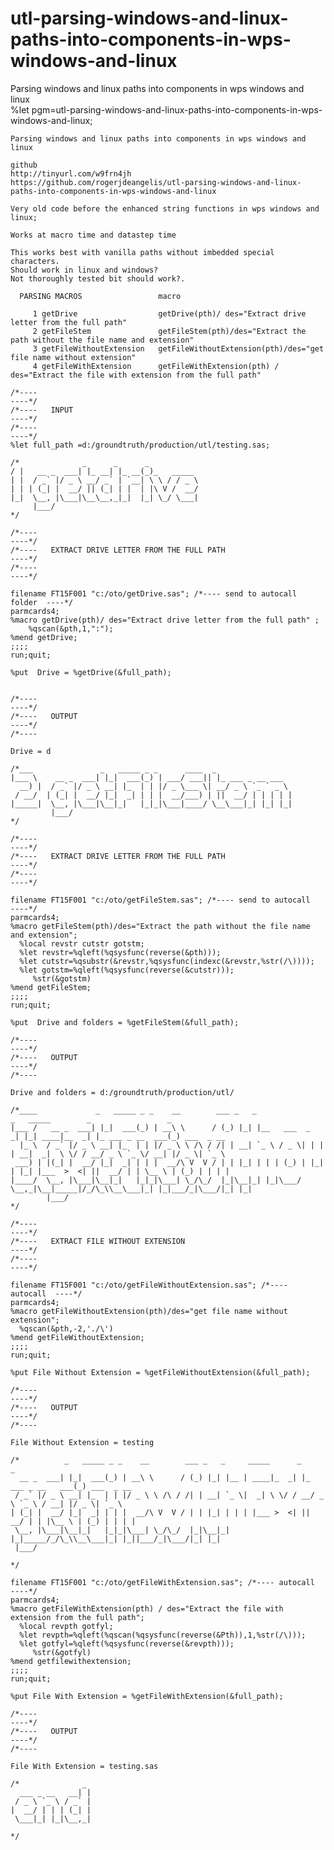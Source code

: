 # utl-parsing-windows-and-linux-paths-into-components-in-wps-windows-and-linux
Parsing windows and linux paths into components in wps windows and linux  
    %let pgm=utl-parsing-windows-and-linux-paths-into-components-in-wps-windows-and-linux;

    Parsing windows and linux paths into components in wps windows and linux

    github
    http://tinyurl.com/w9frn4jh
    https://github.com/rogerjdeangelis/utl-parsing-windows-and-linux-paths-into-components-in-wps-windows-and-linux

    Very old code before the enhanced string functions in wps windows and linux;

    Works at macro time and datastep time

    This works best with vanilla paths without imbedded special characters.
    Should work in linux and windows?
    Not thoroughly tested bit should work?.

      PARSING MACROS                 macro

         1 getDrive                  getDrive(pth)/ des="Extract drive letter from the full path"
         2 getFileStem               getFileStem(pth)/des="Extract the path without the file name and extension"
         3 getFileWithoutExtension   getFileWithoutExtension(pth)/des="get file name without extension"
         4 getFileWithExtension      getFileWithExtension(pth) / des="Extract the file with extension from the full path"

    /*----                                                                   ----*/
    /*----   INPUT                                                           ----*/
    /*----                                                                   ----*/
    %let full_path =d:/groundtruth/production/utl/testing.sas;

    /*              _      _      _
    / |   __ _  ___| |_ __| |_ __(_)_   _____
    | |  / _` |/ _ \ __/ _` | `__| \ \ / / _ \
    | | | (_| |  __/ || (_| | |  | |\ V /  __/
    |_|  \__, |\___|\__\__,_|_|  |_| \_/ \___|
         |___/
    */

    /*----                                                                   ----*/
    /*----   EXTRACT DRIVE LETTER FROM THE FULL PATH                         ----*/
    /*----                                                                   ----*/

    filename FT15F001 "c:/oto/getDrive.sas"; /*---- send to autocall folder  ----*/
    parmcards4;
    %macro getDrive(pth)/ des="Extract drive letter from the full path" ;
        %qscan(&pth,1,":");
    %mend getDrive;
    ;;;;
    run;quit;

    %put  Drive = %getDrive(&full_path);


    /*----                                                                   ----*/
    /*----   OUTPUT                                                          ----*/
    /*----

    Drive = d

    /*___               _   _____ _ _      ____  _
    |___ \    __ _  ___| |_|  ___(_) | ___/ ___|| |_ ___ _ __ ___
      __) |  / _` |/ _ \ __| |_  | | |/ _ \___ \| __/ _ \ `_ ` _ \
     / __/  | (_| |  __/ |_|  _| | | |  __/___) | ||  __/ | | | | |
    |_____|  \__, |\___|\__|_|   |_|_|\___|____/ \__\___|_| |_| |_|
             |___/
    */

    /*----                                                                   ----*/
    /*----   EXTRACT DRIVE LETTER FROM THE FULL PATH                         ----*/
    /*----                                                                   ----*/

    filename FT15F001 "c:/oto/getFileStem.sas"; /*---- send to autocall      ----*/
    parmcards4;
    %macro getFileStem(pth)/des="Extract the path without the file name and extension";
      %local revstr cutstr gotstm;
      %let revstr=%qleft(%qsysfunc(reverse(&pth)));
      %let cutstr=%qsubstr(&revstr,%qsysfunc(indexc(&revstr,%str(/\))));
      %let gotstm=%qleft(%qsysfunc(reverse(&cutstr)));
         %str(&gotstm)
    %mend getFileStem;
    ;;;;
    run;quit;

    %put  Drive and folders = %getFileStem(&full_path);

    /*----                                                                   ----*/
    /*----   OUTPUT                                                          ----*/
    /*----

    Drive and folders = d:/groundtruth/production/utl/

    /*____             _   _____ _ _    __        ___ _   _                _   _____        _                 _
    |___ /   __ _  ___| |_|  ___(_) | __\ \      / (_) |_| |__   ___  _   _| |_| ____|__  _| |_ ___ _ __  ___(_) ___  _ __
      |_ \  / _` |/ _ \ __| |_  | | |/ _ \ \ /\ / /| | __| `_ \ / _ \| | | | __|  _|  \ \/ / __/ _ \ `_ \/ __| |/ _ \| `_ \
     ___) | |(_| |  __/ |_|  _| | | |  __/\ V  V / | | |_| | | | (_) | |_| | |_| |___  >  <| ||  __/ | | \__ \ | (_) | | | |
    |____/  \__, |\___|\__|_|   |_|_|\___| \_/\_/  |_|\__|_| |_|\___/ \__,_|\__|_____|/_/\_\\__\___|_| |_|___/_|\___/|_| |_|
            |___/
    */

    /*----                                                                   ----*/
    /*----   EXTRACT FILE WITHOUT EXTENSION                                  ----*/
    /*----                                                                   ----*/

    filename FT15F001 "c:/oto/getFileWithoutExtension.sas"; /*---- autocall  ----*/
    parmcards4;
    %macro getFileWithoutExtension(pth)/des="get file name without extension";
      %qscan(&pth,-2,'./\')
    %mend getFileWithoutExtension;
    ;;;;
    run;quit;

    %put File Without Extension = %getFileWithoutExtension(&full_path);

    /*----                                                                   ----*/
    /*----   OUTPUT                                                          ----*/
    /*----

    File Without Extension = testing

    /*          _   _____ _ _    __        ___ _   _     _____      _                  _
      __ _  ___| |_|  ___(_) | __\ \      / (_) |_| |__ | ____|_  _| |_ ___ _ __   ___(_) ___  _ __
     / _` |/ _ \ __| |_  | | |/ _ \ \ /\ / /| | __| `_ \|  _| \ \/ / __/ _ \ `_ \ / __| |/ _ \| `_ \
    | (_| |  __/ |_|  _| | | |  __/\ V  V / | | |_| | | | |___ >  <| ||  __/ | | |\__ \ | (_) | | | |
     \__, |\___|\__|_|   |_|_|\___| \_/\_/  |_|\__|_| |_|_____/_/\_\\__\___|_| |_||___/_|\___/|_| |_|
     |___/

    */

    filename FT15F001 "c:/oto/getFileWithExtension.sas"; /*---- autocall     ----*/
    parmcards4;
    %macro getFileWithExtension(pth) / des="Extract the file with extension from the full path";
      %local revpth gotfyl;
      %let revpth=%qleft(%qscan(%qsysfunc(reverse(&Pth)),1,%str(/\)));
      %let gotfyl=%qleft(%qsysfunc(reverse(&revpth)));
         %str(&gotfyl)
    %mend getfilewithextension;
    ;;;;
    run;quit;

    %put File With Extension = %getFileWithExtension(&full_path);

    /*----                                                                   ----*/
    /*----   OUTPUT                                                          ----*/
    /*----

    File With Extension = testing.sas

    /*              _
      ___ _ __   __| |
     / _ \ `_ \ / _` |
    |  __/ | | | (_| |
     \___|_| |_|\__,_|

    */
